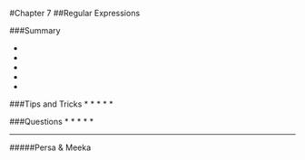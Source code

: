 #Chapter 7
##Regular Expressions 


###Summary

* 
* 
* 
* 
* 


###Tips and Tricks
* 
* 
* 
* 
* 


###Questions
* 
* 
* 
* 
* 


-------
#####Persa & Meeka
